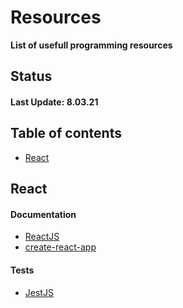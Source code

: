 # Resources

**List of usefull programming resources**

## Status
#### Last Update: 8.03.21

## Table of contents
* [React](#React)

## React
#### Documentation
* [ReactJS](https://reactjs.org/docs/getting-started.html)
* [create-react-app](https://create-react-app.dev/docs/getting-started)

#### Tests
* [JestJS](https://jestjs.io/docs/en/getting-started.html)

